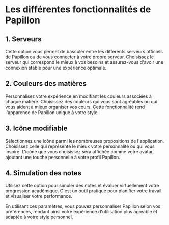 # **Les différentes fonctionnalités de Papillon**

## 1. Serveurs

   Cette option vous permet de basculer entre les différents serveurs officiels de Papillon ou de vous connecter à votre propre serveur. Choisissez le serveur qui correspond le mieux à vos besoins et assurez-vous d'avoir une connexion stable pour une expérience optimale.

## 2. Couleurs des matières

   Personnalisez votre expérience en modifiant les couleurs associées à chaque matière. Choisissez des couleurs qui vous sont agréables ou qui vous aident à mieux organiser vos cours. Cette fonctionnalité rend l'apparence de Papillon unique à votre style.

## 3. Icône modifiable

   Sélectionnez une icône parmi les nombreuses propositions de l'application. Choisissez celle qui représente le mieux votre personnalité ou qui vous inspire. L'icône que vous choisissez sera affichée comme votre avatar, ajoutant une touche personnelle à votre profil Papillon.

## 4. Simulation des notes

   Utilisez cette option pour simuler des notes et évaluer virtuellement votre progression académique. C'est un outil pratique pour planifier votre travail et visualiser votre performance.



En utilisant ces paramètres, vous pouvez personnaliser Papillon selon vos préférences, rendant ainsi votre expérience d'utilisation plus agréable et adaptée à votre style personnel.
